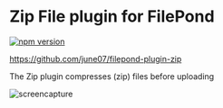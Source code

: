 # Zip File plugin for FilePond

[![npm version](https://badge.fury.io/js/filepond-plugin-zip.svg)](https://badge.fury.io/js/filepond-plugin-zip)

https://github.com/june07/filepond-plugin-zip

The Zip plugin compresses (zip) files before uploading

![screencapture](https://github.com/june07/filepond-plugin-zip/assets/11353590/d9bd52bc-7e8b-4f95-be39-660cd2dc38b1)
